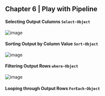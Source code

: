 ## Chapter 6 | Play with Pipeline 

#### Selecting Output Culumns `Select-Object`

![image](https://user-images.githubusercontent.com/13016162/50956501-dc6f7580-14e1-11e9-9028-17471dd99e7d.png)

#### Sorting Output by Column Value `Sort-Object`

![image](https://user-images.githubusercontent.com/13016162/50956843-bac2be00-14e2-11e9-8ef4-c016eeeccc52.png)

#### Filtering Output Rows `where-Object`

![image](https://user-images.githubusercontent.com/13016162/50957027-36246f80-14e3-11e9-9b50-e231229be405.png)

#### Looping through Output Rows `ForEach-Object`
